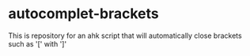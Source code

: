 # autocomplet-brackets
This is repository for an ahk script that will automatically close brackets such as '[' with ']'
